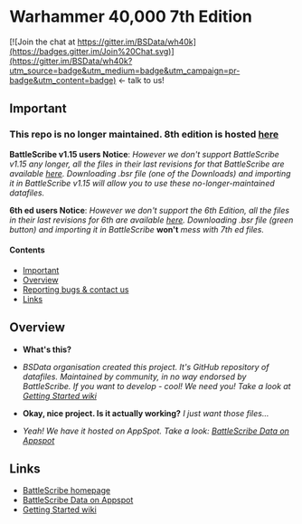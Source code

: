 Warhammer 40,000 7th Edition
============================

[![Join the chat at https://gitter.im/BSData/wh40k](https://badges.gitter.im/Join%20Chat.svg)](https://gitter.im/BSData/wh40k?utm_source=badge&utm_medium=badge&utm_campaign=pr-badge&utm_content=badge) <- talk to us!

## Important ##

### This repo is no longer maintained. 8th edition is hosted [here](https://github.com/BSData/wh40k) ###

__BattleScribe v1.15 users Notice__: _However we don't support BattleScribe v1.15 any longer, all the files in their last revisions for that BattleScribe are available [here](https://github.com/BSData/wh40k-7th-edition/releases/tag/v4.18.7). Downloading .bsr file (one of the Downloads) and importing it in BattleScribe v1.15 will allow you to use these no-longer-maintained datafiles._

__6th ed users Notice__: _However we don't support the 6th Edition, all the files in their last revisions for 6th are available [here](https://github.com/BSData/wh40k-7th-edition/releases/tag/v3.1.4). Downloading .bsr file (green button) and importing it in BattleScribe_ __won't__ _mess with 7th ed files._

#### Contents ####

* [Important][]
* [Overview][]
* [Reporting bugs & contact us][]
* [Links][]

[Important]: #important
[Overview]: #overview
[Reporting bugs & contact us]: #reporting-bugs--contact-us
[Links]: #links


## Overview ##

* __What's this?__
* _BSData organisation created this project. It's GitHub repository of datafiles. Maintained by community, in no way endorsed by BattleScribe. If you want to develop - cool! We need you! Take a look at [Getting Started wiki][]_

* __Okay, nice project. Is it actually working?__ _I just want those files..._
* _Yeah! We have it hosted on AppSpot. Take a look: [BattleScribe Data on Appspot][]_

## Links ##

* [BattleScribe homepage][]
* [BattleScribe Data on Appspot][]
* [Getting Started wiki][]


[BattleScribe homepage]: http://www.battlescribe.net/
[BattleScribe Data on Appspot]: http://battlescribedata.appspot.com/#/repos
[Getting Started wiki]: https://github.com/BSData/bsdata/wiki/Home#getting-started
